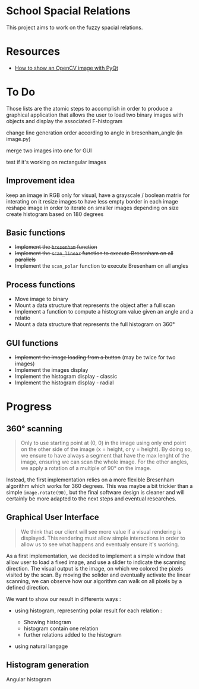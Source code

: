 # School Spacial Relations

This project aims to work on the fuzzy spacial relations.

# Resources

  * [How to show an OpenCV image with PyQt](https://stackoverflow.com/questions/52869400/how-to-show-image-to-pyqt-with-opencv)

# To Do

Those lists are the atomic steps to accomplish in order to produce a graphical application
that allows the user to load two binary images with objects and display the associated F-histogram

change line generation order according to angle in bresenham_angle (in image.py)

merge two images into one for GUI

test if it's working on rectangular images

## Improvement idea

keep an image in RGB only for visual, have a grayscale / boolean matrix for interating on it
resize images to have less empty border in each image
reshape image in order to iterate on smaller images depending on size
create histogram based on 180 degrees

## Basic functions

  * ~~Implement the `bresenham` function~~
  * ~~Implement the `scan_linear` function to execute Bresenham on all parallels~~
  * Implement the `scan_polar` function to execute Bresenham on all angles

## Process functions

  * Move image to binary
  * Mount a data structure that represents the object after a full scan
  * Implement a function to compute a histogram value given an angle and a relatio
  * Mount a data structure that represents the full histogram on 360°

## GUI functions

  * ~~Implement the image loading from a button~~ (may be twice for two images)
  * Implement the images display
  * Implement the histogram display - classic
  * Implement the histogram display - radial

# Progress

## 360° scanning

> Only to use starting point at (0, 0) in the image
  using only end point on the other side of the image (x = height, or y = height). By doing so, we ensure to have always  a segment that have the max lenght of the image, ensuring we can scan the whole image. For the other angles, we apply a rotation of a multiple of 90° on the image.

Instead, the first implementation relies on a more flexible Bresenham algorithm which works for 360 degrees. This was maybe a bit trickier than a simple `image.rotate(90)`, but the final software design is cleaner and will certainly be more adapted to the next steps and eventual researches.

## Graphical User Interface

> We think that our client will see more value if a visual rendering is displayed. This rendering must allow simple interactions in order to allow us to see what happens and eventualy ensure it's working.

As a first implementation, we decided to implement a simple window that allow user to load a fixed image, and use a slider to indicate the scanning direction. The visual output is the image, on which we colored the pixels visited by the scan. By moving the solider and eventually activate the linear scanning, we can observe how our algorithm can walk on all pixels by a defined direction.

We want to show our result in differents ways :
  * using histogram, representing polar result for each relation :
      * Showing histogram
      * histogram contain one relation
      * further relations added to the histogram
  
  * using natural langage

## Histogram generation

Angular histogram
